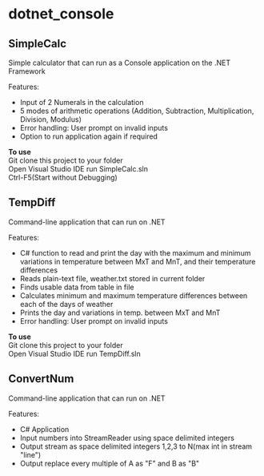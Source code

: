 # dotnet_console
## SimpleCalc
Simple calculator that can run as a Console application on the .NET Framework  
  
Features:
- Input of 2 Numerals in the calculation
- 5 modes of arithmetic operations (Addition, Subtraction, Multiplication, Division, Modulus)
- Error handling: User prompt on invalid inputs
- Option to run application again if required

**To use**  
Git clone this project to your folder  
Open Visual Studio IDE run SimpleCalc.sln  
Ctrl-F5(Start without Debugging)  
  
## TempDiff
Command-line application that can run on .NET 
  
Features:  
- C# function to read and print the day with the maximum and minimum variations in temperature between MxT and MnT, and their temperature differences
- Reads plain-text file, weather.txt stored in current folder 
- Finds usable data from table in file
- Calculates minimum and maximum temperature differences between each of the days of weather
- Prints the day and variations in temp. between MxT and MnT
- Error handling: User prompt on invalid inputs

**To use**  
Git clone this project to your folder  
Open Visual Studio IDE run TempDiff.sln  

## ConvertNum
Command-line application that can run on .NET 
  
Features:  
- C# Application
- Input numbers into StreamReader using space delimited integers
- Output stream as space delimited integers 1,2,3 to N(max int in stream "line")
- Output replace every multiple of A as "F" and B as "B" 